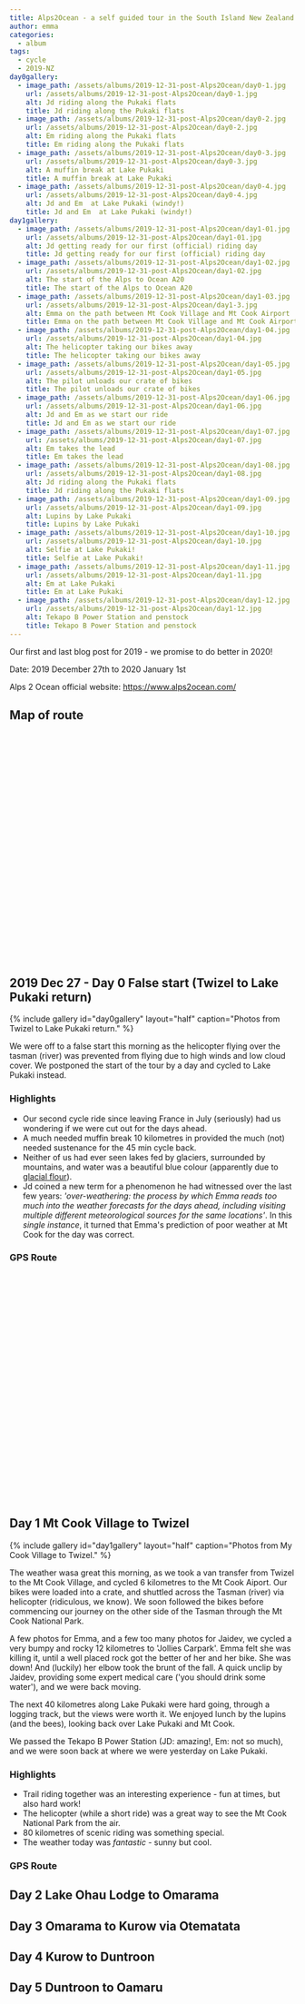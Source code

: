 ```yaml
---
title: Alps2Ocean - a self guided tour in the South Island New Zealand
author: emma
categories:
  - album
tags:
  - cycle
  - 2019-NZ
day0gallery:
  - image_path: /assets/albums/2019-12-31-post-Alps2Ocean/day0-1.jpg
    url: /assets/albums/2019-12-31-post-Alps2Ocean/day0-1.jpg
    alt: Jd riding along the Pukaki flats
    title: Jd riding along the Pukaki flats
  - image_path: /assets/albums/2019-12-31-post-Alps2Ocean/day0-2.jpg
    url: /assets/albums/2019-12-31-post-Alps2Ocean/day0-2.jpg
    alt: Em riding along the Pukaki flats
    title: Em riding along the Pukaki flats
  - image_path: /assets/albums/2019-12-31-post-Alps2Ocean/day0-3.jpg
    url: /assets/albums/2019-12-31-post-Alps2Ocean/day0-3.jpg
    alt: A muffin break at Lake Pukaki
    title: A muffin break at Lake Pukaki
  - image_path: /assets/albums/2019-12-31-post-Alps2Ocean/day0-4.jpg
    url: /assets/albums/2019-12-31-post-Alps2Ocean/day0-4.jpg
    alt: Jd and Em  at Lake Pukaki (windy!)
    title: Jd and Em  at Lake Pukaki (windy!)
day1gallery:
  - image_path: /assets/albums/2019-12-31-post-Alps2Ocean/day1-01.jpg
    url: /assets/albums/2019-12-31-post-Alps2Ocean/day1-01.jpg
    alt: Jd getting ready for our first (official) riding day
    title: Jd getting ready for our first (official) riding day
  - image_path: /assets/albums/2019-12-31-post-Alps2Ocean/day1-02.jpg
    url: /assets/albums/2019-12-31-post-Alps2Ocean/day1-02.jpg
    alt: The start of the Alps to Ocean A20
    title: The start of the Alps to Ocean A20
  - image_path: /assets/albums/2019-12-31-post-Alps2Ocean/day1-03.jpg
    url: /assets/albums/2019-12-31-post-Alps2Ocean/day1-3.jpg
    alt: Emma on the path between Mt Cook Village and Mt Cook Airport
    title: Emma on the path between Mt Cook Village and Mt Cook Airport
  - image_path: /assets/albums/2019-12-31-post-Alps2Ocean/day1-04.jpg
    url: /assets/albums/2019-12-31-post-Alps2Ocean/day1-04.jpg
    alt: The helicopter taking our bikes away
    title: The helicopter taking our bikes away
  - image_path: /assets/albums/2019-12-31-post-Alps2Ocean/day1-05.jpg
    url: /assets/albums/2019-12-31-post-Alps2Ocean/day1-05.jpg
    alt: The pilot unloads our crate of bikes
    title: The pilot unloads our crate of bikes
  - image_path: /assets/albums/2019-12-31-post-Alps2Ocean/day1-06.jpg
    url: /assets/albums/2019-12-31-post-Alps2Ocean/day1-06.jpg
    alt: Jd and Em as we start our ride
    title: Jd and Em as we start our ride
  - image_path: /assets/albums/2019-12-31-post-Alps2Ocean/day1-07.jpg
    url: /assets/albums/2019-12-31-post-Alps2Ocean/day1-07.jpg
    alt: Em takes the lead
    title: Em takes the lead
  - image_path: /assets/albums/2019-12-31-post-Alps2Ocean/day1-08.jpg
    url: /assets/albums/2019-12-31-post-Alps2Ocean/day1-08.jpg
    alt: Jd riding along the Pukaki flats
    title: Jd riding along the Pukaki flats
  - image_path: /assets/albums/2019-12-31-post-Alps2Ocean/day1-09.jpg
    url: /assets/albums/2019-12-31-post-Alps2Ocean/day1-09.jpg
    alt: Lupins by Lake Pukaki
    title: Lupins by Lake Pukaki
  - image_path: /assets/albums/2019-12-31-post-Alps2Ocean/day1-10.jpg
    url: /assets/albums/2019-12-31-post-Alps2Ocean/day1-10.jpg
    alt: Selfie at Lake Pukaki!
    title: Selfie at Lake Pukaki!
  - image_path: /assets/albums/2019-12-31-post-Alps2Ocean/day1-11.jpg
    url: /assets/albums/2019-12-31-post-Alps2Ocean/day1-11.jpg
    alt: Em at Lake Pukaki
    title: Em at Lake Pukaki
  - image_path: /assets/albums/2019-12-31-post-Alps2Ocean/day1-12.jpg
    url: /assets/albums/2019-12-31-post-Alps2Ocean/day1-12.jpg
    alt: Tekapo B Power Station and penstock
    title: Tekapo B Power Station and penstock
---
```


Our first and last blog post for 2019 - we promise to do better in 2020!

Date: 2019 December 27th to 2020 January 1st

Alps 2 Ocean official website: <https://www.alps2ocean.com/>

## Map of route

<link rel="stylesheet" href="https://unpkg.com/leaflet@1.5.1/dist/leaflet.css"
   integrity="sha512-xwE/Az9zrjBIphAcBb3F6JVqxf46+CDLwfLMHloNu6KEQCAWi6HcDUbeOfBIptF7tcCzusKFjFw2yuvEpDL9wQ=="
   crossorigin=""/>  

<script src="https://unpkg.com/leaflet@1.5.1/dist/leaflet.js"
   integrity="sha512-GffPMF3RvMeYyc1LWMHtK8EbPv0iNZ8/oTtHPx9/cc2ILxQ+u905qIwdpULaqDkyBKgOaB57QTMg7ztg8Jm2Og=="
   crossorigin=""></script>
<script src="https://cdnjs.cloudflare.com/ajax/libs/leaflet-gpx/1.4.0/gpx.min.js"></script>
<div id="mapid" style="width: 80%; height: 400px;"></div>
<script>

var mymap = L.map('mapid').setView([44.112664, 5.407952], 13);

L.tileLayer( 'http://{s}.tile.openstreetmap.org/{z}/{x}/{y}.png', {
    attribution: '&copy; <a href="https://www.openstreetmap.org/copyright">OpenStreetMap</a>',
    subdomains: ['a','b','c']
}).addTo( mymap );

var gpx = 'https://www.jdem.com.au/assets/albums/2019-07-11-post-sault-lavender-cycle/2019-07-11-post-sault-lavender-cycle.gpx';

new L.GPX(gpx, {async: true,   marker_options: {
    startIconUrl: '/assets/images/pin-icon-start.png',
    endIconUrl: '/assets/images/pin-icon-end.png',
    shadowUrl: '/assets/images/pin-shadow.png'
  }}).on('loaded', function(e) { mymap.fitBounds(e.target.getBounds()); }).addTo(mymap);
</script>

## 2019 Dec 27 - Day 0 False start (Twizel to Lake Pukaki return)

{% include gallery id="day0gallery" layout="half" caption="Photos from Twizel to Lake Pukaki return." %}

 We were off to a false start this morning as the helicopter flying over the tasman (river) was prevented from flying due to high winds and low cloud cover. We postponed the start of the tour by a day and cycled to Lake Pukaki instead.

### Highlights

- Our second cycle ride since leaving France in July (seriously) had us wondering if we were cut out for the days ahead.
- A much needed muffin break 10 kilometres in provided the much (not) needed sustenance for the 45 min cycle back.
- Neither of us had ever seen lakes fed by glaciers, surrounded by mountains, and water was a beautiful blue colour (apparently due to [glacial flour](<https://en.wikipedia.org/wiki/Rock_flour>)).
- Jd coined a new term for a phenomenon he had witnessed over the last few years: *'over-weathering: the process by which Emma reads too much into the weather forecasts for the days ahead, including visiting multiple different meteorological sources for the same locations'*. In this *single instance*, it turned that Emma's prediction of poor weather at Mt Cook for the day was correct.

### GPS Route
<div id="day0map" style="width: 100%; height: 400px;"></div>
<script>
var day0map = L.map('day0map').setView([-44.2599014,170.1042942], 13);

L.tileLayer( 'http://{s}.tile.openstreetmap.org/{z}/{x}/{y}.png', {
    attribution: '&copy; <a href="https://www.openstreetmap.org/copyright">OpenStreetMap</a>',
    subdomains: ['a','b','c']
}).addTo( day0map );

var gpx = 'https://www.jdem.com.au/assets/albums/2019-12-31-post-Alps2Ocean/2019-12-27_Day_0_Twizel_LakePukaki.gpx';

new L.GPX(gpx, {async: true,   marker_options: {
    startIconUrl: '/assets/images/pin-icon-start.png',
    endIconUrl: '/assets/images/pin-icon-end.png',
    shadowUrl: '/assets/images/pin-shadow.png'
  }}).on('loaded', function(e) { day0map.fitBounds(e.target.getBounds()); }).addTo(day0map);
</script>


## Day 1 Mt Cook Village to Twizel

{% include gallery id="day1gallery" layout="half" caption="Photos from My Cook Village to Twizel." %}

The weather wasa great this morning, as we took  a van transfer from Twizel to the Mt Cook Village, and cycled 6 kilometres to the Mt Cook Aiport. Our bikes were loaded into a crate, and shuttled across the Tasman (river) via helicopter (ridiculous, we know). We soon followed the bikes before commencing our journey on the other side of the  Tasman through the Mt Cook National Park.

A few photos for Emma, and a few too many photos for Jaidev, we cycled a very bumpy and rocky 12 kilometres to 'Jollies Carpark'. Emma felt she was killing it, until a well placed rock got the better of her and her bike. She was down! And (luckily) her elbow took the brunt of the fall. A quick unclip by Jaidev, providing some expert medical care ('you should drink some water'), and we were back moving.

The next 40 kilometres along Lake Pukaki were hard going, through a logging track, but the views were worth it. We enjoyed lunch by the lupins (and the bees), looking back over Lake Pukaki and Mt Cook.

We passed the Tekapo B Power Station (JD: amazing!, Em: not so much), and we were soon back at where we were yesterday on Lake Pukaki.

### Highlights

- Trail riding together was an interesting experience - fun at times, but also hard work!
- The helicopter (while a short ride) was a great way to see the Mt Cook National Park from the air.
- 80 kilometres of scenic riding was something special.
- The weather today was *fantastic* - sunny but cool.

### GPS Route

## Day 2 Lake Ohau Lodge to Omarama

## Day 3 Omarama to Kurow via Otematata

## Day 4 Kurow to Duntroon

## Day 5 Duntroon to Oamaru
